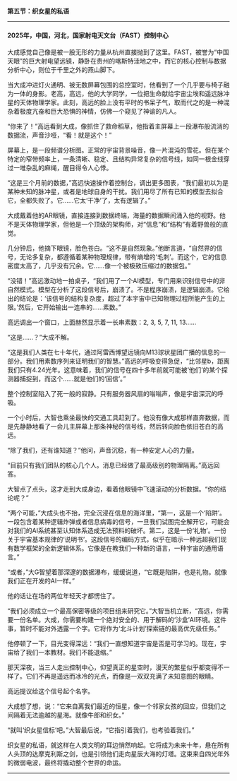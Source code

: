 **第五节：织女星的私语**

---

#### **2025年，中国，河北，国家射电天文台（FAST）控制中心**

大成感觉自己像是被一股无形的力量从杭州直接抛到了这里。FAST，被誉为“中国天眼”的巨大射电望远镜，静卧在贵州的喀斯特洼地之中，而它的核心控制与数据分析中心，则位于千里之外的燕山脚下。

当大成冲进灯火通明、被无数屏幕包围的总控室时，他看到了一个几乎要与椅子融为一体的身影。老高，高远，他的大学同学，一位把生命献给宇宙尘埃和遥远脉冲星的天体物理学家。此刻，高远的脸上没有平时的书呆子气，取而代之的是一种混杂着极度亢奋和巨大恐惧的神情，仿佛一个窥见了神谕的凡人。

“你来了！”高远看到大成，像抓住了救命稻草，他指着主屏幕上一段瀑布般流淌的数据流，声音沙哑，“看！就是这个！”

屏幕上，是一段频谱分析图。正常的宇宙背景噪音，像一片混沌的雪花。但在某个特定的窄带频率上，一条清晰、稳定、且结构异常复杂的信号线，如同一根金线穿过一堆杂乱的麻绳，醒目得令人心悸。

“这是三个月前的数据，”高远快速操作着控制台，调出更多图表，“我们最初以为是某种未知的脉冲星，或者是地球自身的干扰。我们用尽了所有已知的模型去拟合它，全都失败了。它……它太‘干净’了，太有逻辑了。”

大成戴着他的AR眼镜，直接连接到数据终端，海量的数据瞬间涌入他的视野。他不是天体物理学家，但他是一个顶级的架构师，对“信息”和“结构”有着野兽般的直觉。

几分钟后，他摘下眼镜，脸色苍白。“这不是自然现象。”他断言道，“自然界的信号，无论多复杂，都遵循着某种物理规律，带有熵增的‘毛刺’。而这个，它的信息密度太高了，几乎没有冗余。它……像一个被极致压缩过的数据包。”

“没错！”高远激动地一拍桌子，“我们用了一个AI模型，专门用来识别信号中的非自然模式。模型在分析了这段信号后，崩溃了。不是程序崩溃，是逻辑崩溃。它给出的结论是：‘该信号的结构复杂度，超过了本宇宙中已知物理过程所能产生的上限。’然后，它开始输出一连串的……素数。”

高远调出一个窗口，上面赫然显示着一长串素数：2, 3, 5, 7, 11, 13……

“这是……？”大成不解。

“这是我们人类在七十年代，通过阿雷西博望远镜向M13球状星团广播的信息的一部分。我们用素数序列来证明我们的智慧。”高远的呼吸变得急促，“比邻星b，距离我们只有4.24光年。这意味着，我们的信号在四十多年前就可能被‘他们’的某个探测器捕捉到，而这个……就是他们的‘回信’。”

整个控制室陷入了死一般的寂静。只有服务器风扇的嗡嗡声，像是宇宙深沉的呼吸。

一个小时后，大智也乘坐最快的交通工具赶到了。他没有像大成那样直奔数据，而是先静静地看了一会儿主屏幕上那条神秘的信号线，然后转向脸色依旧苍白的高远。

“除了我们，还有谁知道？”他问，声音沉稳，有一种安定人心的力量。

“目前只有我们团队的核心几个人。消息已经做了最高级别的物理隔离。”高远回答。

大智点了点头，这才走到大成身边，看着他眼镜中飞速滚动的分析数据。“你的结论呢？”

“两个可能，”大成头也不抬，完全沉浸在信息的海洋里，“第一，这是一个‘陷阱’。一段包含着某种逻辑炸弹或者信息病毒的信号，一旦我们试图完全解开它，可能会对我们的AI系统甚至认知体系造成无法预料的破坏。第二，这是一份‘礼物’。一份关于宇宙基本规律的‘说明书’。这段信号的编码方式，似乎在暗示一种远超我们现有数学框架的全新逻辑体系。它像是在教我们一种新的语言，一种宇宙的通用语言。”

“或者，”大G智望着那深邃的数据瀑布，缓缓说道，“它既是陷阱，也是礼物。就像我们正在开发的AI一样。”

他的话让在场的两位年轻天才都愣住了。

“我们必须成立一个最高保密等级的项目组来研究它。”大智当机立断，“高远，你需要一份名单。大成，你需要构建一个绝对安全的、用于解码的‘沙盒’AI环境。这件事，暂时不能对外透露一个字。它将作为‘北斗计划’探索链的最高优先级任务。”

他停顿了一下，目光变得深远：“我们一直想知道宇宙是否是可学习的。现在，宇宙给了我们一本教材。我们不能退缩。”

那天深夜，当三人走出控制中心，仰望真正的星空时，漫天的繁星似乎都变得不一样了。它们不再是遥远而冰冷的光点，而像是一双双充满了未知意图的眼睛。

高远提议给这个信号起个名字。

大成想了想，说：“它来自离我们最近的恒星，像一个邻家女孩的回应，但我们之间隔着无法逾越的星海。就像牛郎和织女。”

“就叫‘织女星信标’吧。”大智最后说，“它指引着我们，也考验着我们。”

织女星的私语，就这样在人类文明的耳边悄然响起。它将成为未来十年，悬在所有人头顶的达摩克利斯之剑，也是引领他们走向星辰大海的灯塔。这束来自四光年外的微弱电波，最终将撬动整个世界的命运。

---

###

###
